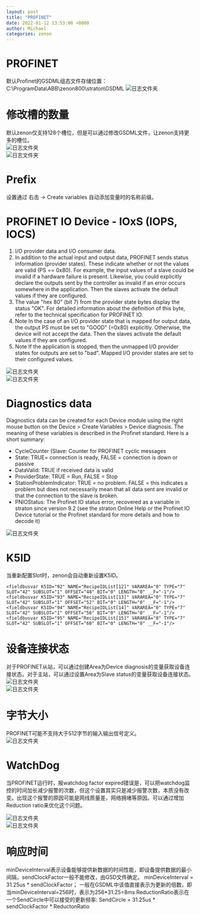 ```yaml
---
layout: post
title: "PROFINET"
date: 2022-01-12 13:53:00 +0800
author: Michael
categories: zenon
---
```


# PROFINET
默认Profinet的GSDML组态文件存储位置：C:\ProgramData\ABB\zenon800\straton\GSDML
![日志文件夹](/assets/zenon/ScadaLogicVariableProperty.png)   

# 修改槽的数量
默认zenon仅支持128个槽位，但是可以通过修改GSDML文件，让zenon支持更多的槽位。  
![日志文件夹](/assets/zenon/GSDML_edit_screenshot.png)   
![日志文件夹](/assets/zenon/zenonLogic_screenshot_for_Profinet.png)   

# Prefix
设置通过 右击 -> Create variables 自动添加变量时的名称前缀。

# PROFINET IO Device - IOxS (IOPS, IOCS)
1. I/O provider data and I/O consumer data. 
1. In addition to the actual input and output data, PROFINET sends status information (provider states). These indicate whether or not the values are valid (PS == 0x80). For example, the input values of a slave could be invalid if a hardware failure is present. Likewise, you could explicitly declare the outputs sent by the controller as invalid if an error occurs somewhere in the application. Then the slaves activate the default values if they are configured.
1. The value "hex 80" (bit 7) from the provider state bytes display the status "OK". For detailed information about the definition of this byte, refer to the technical specification for PROFINET IO. 
1. Note In the case of an I/O provider state that is mapped for output data, the output PS must be set to "GOOD" (=0x80) explicitly. Otherwise, the device will not accept the data. Then the slaves activate the default values if they are configured.
1. Note If the application is stopped, then the unmapped I/O provider states for outputs are set to "bad". Mapped I/O provider states are set to their configured values.

![日志文件夹](/assets/zenon/ProfinetIOxS.png)   
![日志文件夹](/assets/zenon/PNIOStatus.png)   

# Diagnostics data
Diagnostics data can be created for each Device module using the right mouse button on the Device >
Create Variables > Device diagnosis. The meaning of these variables is described in the Profinet standard. Here is a short summary:

- CycleCounter (Slave: Counter for PROFINET cyclic messages
- State: TRUE= connection is ready, FALSE = connection is down or passive
- DataValid: TRUE if received data is valid
- ProviderState: TRUE = Run, FALSE = Stop
- StationProblemIndicator: TRUE = no problem. FALSE = this indicates a problem but does not necessarily mean that all data sent are invalid or that the connection to the slave is broken.
- PNIOStatus: The Profinet IO status error, recovered as a variable in straton since version 9.2 (see the straton Online Help or the Profinet IO Device tutorial or the Profinet standard for more details and how to decode it)

![日志文件夹](/assets/zenon/PNDiagnosticsData.png)   

# K5ID
当重新配置Slot时，zenon会自动重新设置K5ID。  
	
	<fieldbusvar K5ID="92" NAME="RecipeIDList[12]" VARAREA="0" TYPE="7" SLOT="42" SUBSLOT="1" OFFSET="48" BIT="0" LENGTH="0" __F="-1"/>
	<fieldbusvar K5ID="93" NAME="RecipeIDList[13]" VARAREA="0" TYPE="7" SLOT="42" SUBSLOT="1" OFFSET="52" BIT="0" LENGTH="0" __F="-1"/>
	<fieldbusvar K5ID="94" NAME="RecipeIDList[14]" VARAREA="0" TYPE="7" SLOT="42" SUBSLOT="1" OFFSET="56" BIT="0" LENGTH="0" __F="-1"/>
	<fieldbusvar K5ID="95" NAME="RecipeIDList[15]" VARAREA="0" TYPE="7" SLOT="42" SUBSLOT="1" OFFSET="60" BIT="0" LENGTH="0" __F="-1"/>

# 设备连接状态
对于PROFINET从站，可以通过创建Area为Device diagnosis的变量获取设备连接状态。对于主站，可以通过设置Area为Slave status的变量获取设备连接状态。  
![日志文件夹](/assets/zenon/PNSlaveCommOK.png)   
![日志文件夹](/assets/zenon/PNMasterCommOK.png)   

# 字节大小
PROFINET可能不支持大于512字节的输入输出信号定义。  
![日志文件夹](/assets/zenon/PROFINETmaximumdatalength.png)  

# WatchDog
当PROFINET运行时，报watchdog factor expired错误是，可以把watchdog监控的时间加长减少报警的次数，但这个设置其实只是减少报警次数，本质没有改变。出现这个报警的原因可能是网线质量差，网络拥堵等原因。可以通过增加Reduction ratio来优化这个问题。

![日志文件夹](/assets/zenon/WatchdogFactor.png)  
![日志文件夹](/assets/zenon/WatchdogFactorExpired.png)  

# 响应时间
minDeviceInterval表示设备能够提供新数据的时间性能，即设备提供数据的最小间隔，sendClockFactor一般不能修改，由GSD文件确定。
minDeviceInterval = 31.25us * sendClockFactor；
一般在GSDML中该值直接表示为更新的倍数，即当minDeviceInterval=256时，表示为256*31.25=8ms
ReductionRatio表示在一个SendCircle中可以接受的更新频率:
    SendCircle = 31.25us * sendClockFactor * ReductonRatio